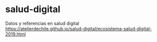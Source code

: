 # salud-digital
Datos y referencias en salud digital
<br>https://atelierdechile.github.io/salud-digital/ecosistema-salud-digital-2019.html
